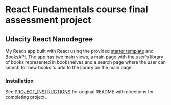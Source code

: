 # React Fundamentals course final assessment project
## Udacity React Nanodegree
My Reads app built with React using the provided [starter template](https://github.com/udacity/reactnd-project-myreads-starter) and [BooksAPI](./src/BooksAPI.js). The app has two main views, a main page with the user's library of books represented in bookshelves and a search page where the user can search for new books to add to the library on the main page.
### Installation
See [PROJECT_INSTRUCTIONS](./PROJECT_INSTRUCTIONS.md) for original README with directions for completing project.
